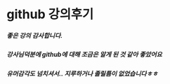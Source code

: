 # github 강의후기

##### 좋은 강의 감사합니다. 

##### 강사님덕분에 github에 대해 조금은 알게 된 것 같아 좋았어요 

##### 유머감각도 넘치셔서.. 지루하거나 졸릴틈이 없었습니다ㅎㅎ

